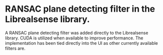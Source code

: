 # RANSAC plane detecting filter in the Librealsense library.

A RANSAC plane detecting filter was added directly to the Librealsense library. CUDA is utilized when available to improve performance. The implementation has been tied directly into the UI as other currently available filters are.
